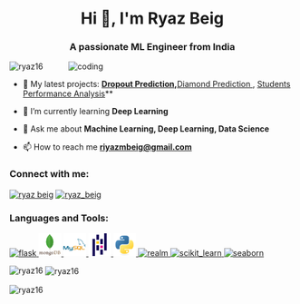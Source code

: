 <h1 align="center">Hi 👋, I'm Ryaz Beig</h1>
<h3 align="center">A passionate ML Engineer from India</h3>

<img align="right" alt="coding" width="400" src="https://user-images.githubusercontent.com/55389276/140866485-8fb1c876-9a8f-4d6a-98dc-08c4981eaf70.gif">

<p align="left"> <img src="https://komarev.com/ghpvc/?username=ryaz16&label=Profile%20views&color=0e75b6&style=flat" alt="ryaz16" /> </p>

- 🔭 My latest projects: **[Dropout Prediction](https://github.com/Ryaz16/Dropout-Prediction),**[Diamond Prediction ](https://github.com/Ryaz16/Diamond-Prediction), [Students Performance Analysis](https://github.com/Ryaz16/Students-Analysis-Performance)**

- 🌱 I’m currently learning **Deep Learning**

- 💬 Ask me about **Machine Learning, Deep Learning, Data Science**

- 📫 How to reach me **riyazmbeig@gmail.com**

<h3 align="left">Connect with me:</h3>
<p align="left">
<a href="https://linkedin.com/in/ryaz beig" target="blank"><img align="center" src="https://raw.githubusercontent.com/rahuldkjain/github-profile-readme-generator/master/src/images/icons/Social/linked-in-alt.svg" alt="ryaz beig" height="30" width="40" /></a>
<a href="https://instagram.com/ryaz_beig" target="blank"><img align="center" src="https://raw.githubusercontent.com/rahuldkjain/github-profile-readme-generator/master/src/images/icons/Social/instagram.svg" alt="ryaz_beig" height="30" width="40" /></a>
</p>

<h3 align="left">Languages and Tools:</h3>
<p align="left"> <a href="https://flask.palletsprojects.com/" target="_blank" rel="noreferrer"> <img src="https://www.vectorlogo.zone/logos/pocoo_flask/pocoo_flask-icon.svg" alt="flask" width="40" height="40"/> </a> <a href="https://www.mongodb.com/" target="_blank" rel="noreferrer"> <img src="https://raw.githubusercontent.com/devicons/devicon/master/icons/mongodb/mongodb-original-wordmark.svg" alt="mongodb" width="40" height="40"/> </a> <a href="https://www.mysql.com/" target="_blank" rel="noreferrer"> <img src="https://raw.githubusercontent.com/devicons/devicon/master/icons/mysql/mysql-original-wordmark.svg" alt="mysql" width="40" height="40"/> </a> <a href="https://pandas.pydata.org/" target="_blank" rel="noreferrer"> <img src="https://raw.githubusercontent.com/devicons/devicon/2ae2a900d2f041da66e950e4d48052658d850630/icons/pandas/pandas-original.svg" alt="pandas" width="40" height="40"/> </a> <a href="https://www.python.org" target="_blank" rel="noreferrer"> <img src="https://raw.githubusercontent.com/devicons/devicon/master/icons/python/python-original.svg" alt="python" width="40" height="40"/> </a> <a href="https://realm.io/" target="_blank" rel="noreferrer"> <img src="https://raw.githubusercontent.com/bestofjs/bestofjs-webui/8665e8c267a0215f3159df28b33c365198101df5/public/logos/realm.svg" alt="realm" width="40" height="40"/> </a> <a href="https://scikit-learn.org/" target="_blank" rel="noreferrer"> <img src="https://upload.wikimedia.org/wikipedia/commons/0/05/Scikit_learn_logo_small.svg" alt="scikit_learn" width="40" height="40"/> </a> <a href="https://seaborn.pydata.org/" target="_blank" rel="noreferrer"> <img src="https://seaborn.pydata.org/_images/logo-mark-lightbg.svg" alt="seaborn" width="40" height="40"/> </a> </p>

<p><img align="left" src="https://github-readme-stats.vercel.app/api/top-langs?username=ryaz16&show_icons=true&locale=en&layout=compact" alt="ryaz16" /></p>

<p>&nbsp;<img align="center" src="https://github-readme-stats.vercel.app/api?username=ryaz16&show_icons=true&locale=en" alt="ryaz16" /></p>

<p><img align="center" src="https://github-readme-streak-stats.herokuapp.com/?user=ryaz16&" alt="ryaz16" /></p>
